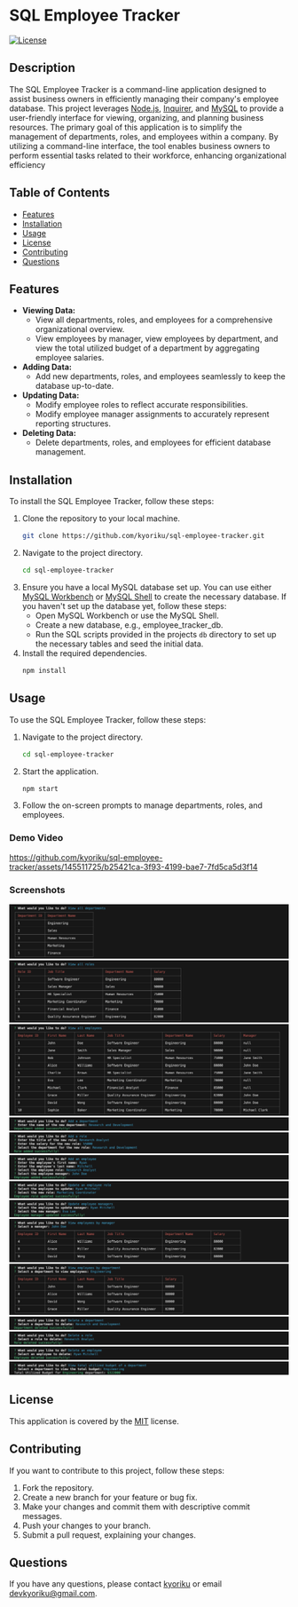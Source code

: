 # SQL Employee Tracker

[![License](https://img.shields.io/badge/License-MIT-blue.svg)](https://opensource.org/licenses/MIT)

## Description
The SQL Employee Tracker is a command-line application designed to assist business owners in efficiently managing their company's employee database. This project leverages [Node.js](https://nodejs.org/en), [Inquirer](https://www.npmjs.com/package/inquirer/v/8.2.4), and [MySQL](https://www.mysql.com/) to provide a user-friendly interface for viewing, organizing, and planning business resources. The primary goal of this application is to simplify the management of departments, roles, and employees within a company. By utilizing a command-line interface, the tool enables business owners to perform essential tasks related to their workforce, enhancing organizational efficiency

## Table of Contents
- [Features](#features)
- [Installation](#installation)
- [Usage](#usage)
- [License](#license)
- [Contributing](#contributing)
- [Questions](#questions)

## Features
- <strong>Viewing Data:</strong> 
  - View all departments, roles, and employees for a comprehensive organizational overview. 
  - View employees by manager, view employees by department, and view the total utilized budget of a department by aggregating employee salaries.
- <strong>Adding Data:</strong> 
  - Add new departments, roles, and employees seamlessly to keep the database up-to-date.
- <strong>Updating Data:</strong> 
  - Modify employee roles to reflect accurate responsibilities. 
  - Modify employee manager assignments to accurately represent reporting structures.
- <strong>Deleting Data:</strong> 
  - Delete departments, roles, and employees for efficient database management.

## Installation
To install the SQL Employee Tracker, follow these steps:

1. Clone the repository to your local machine.
    ```bash
    git clone https://github.com/kyoriku/sql-employee-tracker.git
    ```
2. Navigate to the project directory.
    ```bash
    cd sql-employee-tracker
    ```
3. Ensure you have a local MySQL database set up. You can use either [MySQL Workbench](https://www.mysql.com/products/workbench/) or [MySQL Shell](https://dev.mysql.com/doc/mysql-shell/8.0/en/mysql-shell-getting-started.html) to create the necessary database. If you haven't set up the database yet, follow these steps:
    - Open MySQL Workbench or use the MySQL Shell.
    - Create a new database, e.g., employee_tracker_db.
    - Run the SQL scripts provided in the projects `db` directory to set up the necessary tables and seed the initial data.
4. Install the required dependencies.
    ```bash
    npm install
    ```

## Usage
To use the SQL Employee Tracker, follow these steps:

1. Navigate to the project directory.
    ```bash
    cd sql-employee-tracker
    ```
2. Start the application.
    ```bash
    npm start
    ```
3. Follow the on-screen prompts to manage departments, roles, and employees.

### Demo Video

https://github.com/kyoriku/sql-employee-tracker/assets/145511725/b25421ca-3f93-4199-bae7-7fd5ca5d3f14

### Screenshots
![Screenshot1](assets/images/viewAllDepartments.png)
![Screenshot2](assets/images/viewAllRoles.png)
![Screenshot3](assets/images/viewAllEmployees.png)
![Screenshot4](assets/images/addDepartment.png)
![Screenshot5](assets/images/addRole.png)
![Screenshot6](assets/images/addEmployee.png)
![Screenshot7](assets/images/updateEmployeeRole.png)
![Screenshot8](assets/images/updateEmployeeManager.png)
![Screenshot9](assets/images/viewEmployeeByManager.png)
![Screenshot10](assets/images/viewEmployeeByDepartment.png)
![Screenshot11](assets/images/deleteDepartment.png)
![Screenshot12](assets/images/deleteRole.png)
![Screenshot13](assets/images/deleteEmployee.png)
![Screenshot14](assets/images/viewDepartmentBudget.png)

## License
This application is covered by the [MIT](https://opensource.org/licenses/MIT) license.

## Contributing
If you want to contribute to this project, follow these steps:

1. Fork the repository.
2. Create a new branch for your feature or bug fix.
3. Make your changes and commit them with descriptive commit messages.
4. Push your changes to your branch.
5. Submit a pull request, explaining your changes.

## Questions
If you have any questions, please contact [kyoriku](https://github.com/kyoriku) or email devkyoriku@gmail.com.
